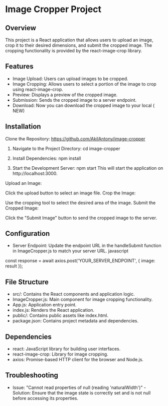 # Image Cropper Project

## Overview
This project is a React application that allows users to upload an image, crop it to their desired dimensions, and submit the cropped image. The cropping functionality is provided by the react-image-crop library.

## Features
- Image Upload: Users can upload images to be cropped.
- Image Cropping: Allows users to select a portion of the image to crop using react-image-crop.
- Preview: Displays a preview of the cropped image.
- Submission: Sends the cropped image to a server endpoint.
- Download: Now you can download the cropped image to your local ( NEW)

## Installation
Clone the Repository: https://github.com/AkilAntony/image-cropper
 
1. Navigate to the Project Directory: cd image-cropper

2. Install Dependencies: npm install
 
3. Start the Development Server: npm start
This will start the application on http://localhost:3000.

Upload an Image:

Click the upload button to select an image file.
Crop the Image:

Use the cropping tool to select the desired area of the image.
Submit the Cropped Image:

Click the "Submit Image" button to send the cropped image to the server.

## Configuration
- Server Endpoint: Update the endpoint URL in the handleSubmit function in ImageCropper.js to match your server URL.
javascript
 
const response = await axios.post('YOUR_SERVER_ENDPOINT', { image: result });

## File Structure
- src/: Contains the React components and application logic.
- ImageCropper.js: Main component for image cropping functionality.
- App.js: Application entry point.
- index.js: Renders the React application.
- public/: Contains public assets like index.html.
- package.json: Contains project metadata and dependencies.

## Dependencies
- react: JavaScript library for building user interfaces.
- react-image-crop: Library for image cropping.
- axios: Promise-based HTTP client for the browser and Node.js.

## Troubleshooting
- Issue: "Cannot read properties of null (reading 'naturalWidth')"
-Solution: Ensure that the image state is correctly set and is not null before accessing its properties.
